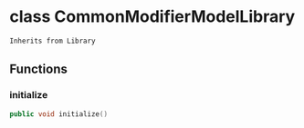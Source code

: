 # class CommonModifierModelLibrary


```cpp
Inherits from Library
```



## Functions

### initialize

```cpp
public void initialize()
```




